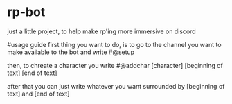 # rp-bot
just a little project, to help make rp'ing more immersive on discord

#usage guide
first thing you want to do, is to go to the channel you want to make available to the bot and write #@setup

then, to chreate a character you write #@addchar [character] [beginning of text] [end of text]

after that you can just write whatever you want surrounded by [beginning of text] and [end of text]
